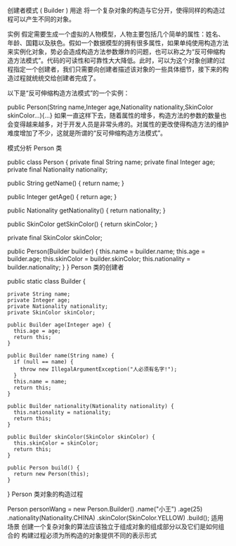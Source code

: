 创建者模式 ( Builder )
用途
将一个复杂对象的构造与它分开，使得同样的构造过程可以产生不同的对象。

实例
假定需要生成一个虚拟的人物模型，人物主要包括几个简单的属性：姓名、年龄、国籍以及肤色。假如一个数据模型的拥有很多属性，如果单纯使用构造方法来实例化对象，势必会造成构造方法参数爆炸的问题，也可以称之为“反可伸缩构造方法模式”。代码的可读性和可靠性大大降低。此时，可以为这个对象创建的过程指定一个创建者，我们只需要向创建者描述该对象的一些具体细节，接下来的构造过程就统统交给创建者完成了。

以下是“反可伸缩构造方法模式”的一个实例：

public Person(String name,Integer age,Nationality nationality,SkinColor skinColor...){...}
如果一直这样下去，随着属性的增多，构造方法的参数的数量也会变得越来越多，对于开发人员是非常头疼的。对属性的更改使得构造方法的维护难度增加了不少，这就是所谓的“反可伸缩构造方法模式”。

模式分析
Person 类

public class Person {
  private final String name;
  private final Integer age;
  private final Nationality nationality;

  public String getName() {
    return name;
  }

  public Integer getAge() {
    return age;
  }

  public Nationality getNationality() {
    return nationality;
  }

  public SkinColor getSkinColor() {
    return skinColor;
  }

  private final SkinColor skinColor;

  public Person(Builder builder) {
    this.name = builder.name;
    this.age = builder.age;
    this.skinColor = builder.skinColor;
    this.nationality = builder.nationality;
  }
}
Person 类的创建者

public static class Builder {

    private String name;
    private Integer age;
    private Nationality nationality;
    private SkinColor skinColor;

    public Builder age(Integer age) {
      this.age = age;
      return this;
    }

    public Builder name(String name) {
      if (null == name) {
        throw new IllegalArgumentException("人必须有名字!");
      }
      this.name = name;
      return this;
    }

    public Builder nationality(Nationality nationality) {
      this.nationality = nationality;
      return this;
    }

    public Builder skinColor(SkinColor skinColor) {
      this.skinColor = skinColor;
      return this;
    }

    public Person build() {
      return new Person(this);
    }
}
Person 类对象的构造过程

Person personWang = new Person.Builder()
    .name("小王")
    .age(25)
    .nationality(Nationality.CHINA)
    .skinColor(SkinColor.YELLOW)
    .build();
适用场景
创建一个复杂对象的算法应该独立于组成对象的组成部分以及它们是如何组合的
构建过程必须为所构造的对象提供不同的表示形式